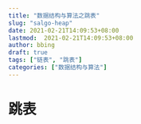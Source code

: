 ```yaml
---
title: "数据结构与算法之跳表"
slug: "salgo-heap"
date: 2021-02-21T14:09:53+08:00
lastmod:  2021-02-21T14:09:53+08:00
author: bbing
draft: true
tags: ["链表", "跳表"]
categories: ["数据结构与算法"]
---
```


# 跳表